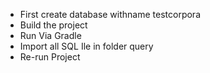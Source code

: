  - First create database withname testcorpora
 - Build the project
 - Run Via Gradle 
 - Import all SQL Ile in folder query
 - Re-run Project
 
